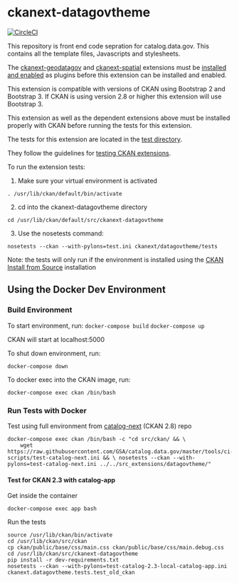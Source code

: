 # ckanext-datagovtheme

[![CircleCI](https://circleci.com/gh/GSA/ckanext-datagovtheme.svg?style=svg)](https://circleci.com/gh/GSA/ckanext-datagovtheme)

This repository is front end code sepration for catalog.data.gov. This contains all the template files, Javascripts and stylesheets.

The [ckanext-geodatagov](https://github.com/GSA/ckanext-geodatagov) and [ckanext-spatial](https://github.com/ckan/ckanext-spatial) extensions must be [installed and enabled](https://docs.ckan.org/en/2.8/extensions/tutorial.html#installing-the-extension) as plugins before this extension can be installed and enabled.

This extension is compatible with versions of CKAN using Bootstrap 2 and Bootstrap 3. If CKAN is using version 2.8 or higher this extension will use Bootstrap 3.

This extension as well as the dependent extensions above must be installed properly with CKAN before running the tests for this extension.

The tests for this extension are located in the [test directory](/ckanext/datagovtheme/tests/test_datagovetheme.py).

They follow the guidelines for [testing CKAN extensions](https://docs.ckan.org/en/2.8/extensions/testing-extensions.html#testing-extensions).

To run the extension tests:

1. Make sure your virtual environment is activated

`. /usr/lib/ckan/default/bin/activate`

2. cd into the ckanext-datagovtheme directory

`cd /usr/lib/ckan/default/src/ckanext-datagovtheme`

3. Use the nosetests command:

`nosetests --ckan --with-pylons=test.ini ckanext/datagovtheme/tests`

Note: the tests will only run if the environment is installed using the [CKAN Install from Source](https://docs.ckan.org/en/2.8/maintaining/installing/install-from-source.html#installing-ckan-from-source) installation

## Using the Docker Dev Environment

### Build Environment

To start environment, run:
```docker-compose build```
```docker-compose up```

CKAN will start at localhost:5000

To shut down environment, run:

```docker-compose down```

To docker exec into the CKAN image, run:

```docker-compose exec ckan /bin/bash```

### Run Tests with Docker

Test using full environment from [catalog-next](https://github.com/GSA/catalog.data.gov) (CKAN 2.8) repo

```
docker-compose exec ckan /bin/bash -c "cd src/ckan/ && \
    wget https://raw.githubusercontent.com/GSA/catalog.data.gov/master/tools/ci-scripts/test-catalog-next.ini && \ nosetests --ckan --with-pylons=test-catalog-next.ini ../../src_extensions/datagovtheme/"
```

#### Test for CKAN 2.3 with catalog-app

Get inside the container
```
docker-compose exec app bash
```

Run the tests
```
source /usr/lib/ckan/bin/activate
cd /usr/lib/ckan/src/ckan
cp ckan/public/base/css/main.css ckan/public/base/css/main.debug.css
cd /usr/lib/ckan/src/ckanext-datagovtheme
pip install -r dev-requirements.txt
nosetests --ckan --with-pylons=test-catalog-2.3-local-catalog-app.ini ckanext.datagovtheme.tests.test_old_ckan
```

